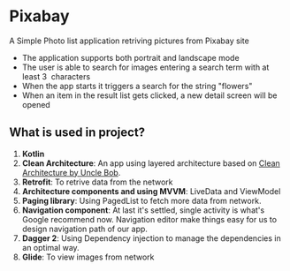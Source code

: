 # Pixabay
A Simple Photo list application retriving pictures from Pixabay site 
 
<ul>
<li>The application supports both portrait and landscape mode </li>
<li>The user is able to search for images entering a search term with at least 3  characters </li>
<li>When the app starts it triggers a search for the string "flowers"</li>
<li>When an item in the result list gets clicked, a new detail screen will be opened</li>

</ul>

<h2>What is used in project? </h2>
<ol>
 <li><strong>Kotlin</strong></li>
<li><strong>Clean Architecture</strong>: An app using layered architecture based on <a href="http://blog.cleancoder.com/uncle-bob/2012/08/13/the-clean-architecture.html" rel="nofollow">Clean Architecture by Uncle Bob</a>.</li>
<li><strong>Retrofit</strong>: To retrive data from the network</li>
<li><strong>Architecture components and using MVVM</strong>: LiveData and ViewModel</li>
<li><strong>Paging library</strong>: Using PagedList to fetch more data from network.</li>
<li><strong> Navigation component</strong>: At last it's settled, single activity is what's Google recommend now. Navigation editor make things easy for us to design navigation path of our app.</li>
<li><strong>Dagger 2</strong>: Using Dependency injection to manage the dependencies in an optimal way.</li>
<li><strong>Glide</strong>: To view images from network </li>
</ol>
